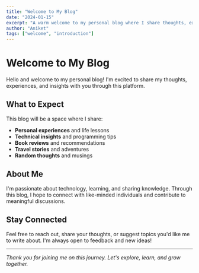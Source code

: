 ```yaml
---
title: "Welcome to My Blog"
date: "2024-01-15"
excerpt: "A warm welcome to my personal blog where I share thoughts, experiences, and insights."
author: "Aniket"
tags: ["welcome", "introduction"]
---
```


# Welcome to My Blog

Hello and welcome to my personal blog! I'm excited to share my thoughts, experiences, and insights with you through this platform.

## What to Expect

This blog will be a space where I share:

- **Personal experiences** and life lessons
- **Technical insights** and programming tips
- **Book reviews** and recommendations
- **Travel stories** and adventures
- **Random thoughts** and musings

## About Me

I'm passionate about technology, learning, and sharing knowledge. Through this blog, I hope to connect with like-minded individuals and contribute to meaningful discussions.

## Stay Connected

Feel free to reach out, share your thoughts, or suggest topics you'd like me to write about. I'm always open to feedback and new ideas!

---

*Thank you for joining me on this journey. Let's explore, learn, and grow together.*
